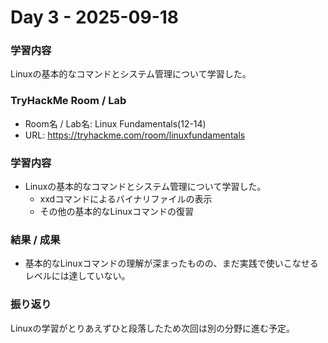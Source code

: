 # Day 3 - 2025-09-18

### 学習内容
Linuxの基本的なコマンドとシステム管理について学習した。

### TryHackMe Room / Lab
- Room名 / Lab名: Linux Fundamentals(12-14)
- URL: https://tryhackme.com/room/linuxfundamentals

### 学習内容
- Linuxの基本的なコマンドとシステム管理について学習した。
  - xxdコマンドによるバイナリファイルの表示
  - その他の基本的なLinuxコマンドの復習

### 結果 / 成果
- 基本的なLinuxコマンドの理解が深まったものの、まだ実践で使いこなせるレベルには達していない。

### 振り返り
Linuxの学習がとりあえずひと段落したため次回は別の分野に進む予定。
